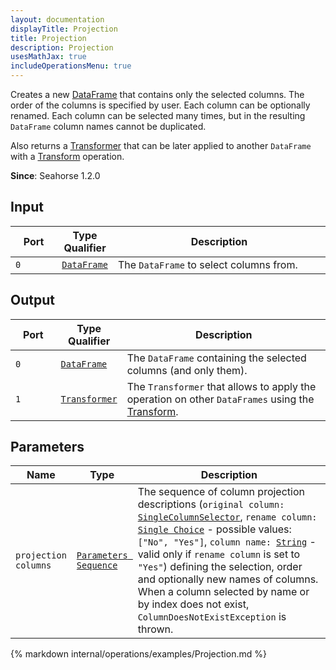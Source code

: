 ```yaml
---
layout: documentation
displayTitle: Projection
title: Projection
description: Projection
usesMathJax: true
includeOperationsMenu: true
---
```


Creates a new [DataFrame](../classes/dataframe.html) that contains only the selected columns.
The order of the columns is specified by user.
Each column can be optionally renamed.
Each column can be selected many times,
but in the resulting `DataFrame` column names cannot be duplicated.

Also returns a [Transformer](../classes/transformer.html) that can be later applied
to another `DataFrame` with a [Transform](transform.html) operation.

**Since**: Seahorse 1.2.0

## Input

<table>
<thead>
<tr>
<th style="width:15%">Port</th>
<th style="width:15%">Type Qualifier</th>
<th style="width:70%">Description</th>
</tr>
</thead>
<tbody>
<tr>
<td><code>0</code></td>
<td><code><a href="../classes/dataframe.html">DataFrame</a></code></td>
<td>The <code>DataFrame</code> to select columns from.</td>
</tr>
</tbody>
</table>

## Output

<table>
<thead>
<tr>
<th style="width:15%">Port</th>
<th style="width:15%">Type Qualifier</th>
<th style="width:70%">Description</th>
</tr>
</thead>
<tbody>
<tr>
<td><code>0</code></td>
<td><code><a href="../classes/dataframe.html">DataFrame</a></code></td>
<td>The <code>DataFrame</code> containing the selected columns (and only them).</td>
</tr>
<tr>
<td><code>1</code></td><td>
<code><a href="../classes/transformer.html">Transformer</a></code></td>
<td>The <code>Transformer</code> that allows to apply the operation on other <code>DataFrames</code>
using the <a href="transform.html">Transform</a>.</td>
</tr>
</tbody>
</table>

## Parameters

<table class="table">
<thead>
<tr>
<th style="width:15%">Name</th>
<th style="width:15%">Type</th>
<th style="width:70%">Description</th>
</tr>
</thead>
<tbody>
<tr>
<td><code>projection columns</code></td>
<td><code><a href="../parameter_types.html#parameters-sequence">Parameters Sequence</a></code></td>
<td>The sequence of column projection descriptions
   (<code>original column: <a href="../parameter_types.html#single-column-selector">SingleColumnSelector</a></code>,
   <code>rename column: <a href="../parameter_types.html#single-choice">Single Choice</a></code> - possible values: <code>["No", "Yes"]</code>,
   <code>column name: <a href="../parameter_types.html#string">String</a></code>
    - valid only if <code>rename column</code> is set to <code>"Yes"</code>)
   defining the selection, order and optionally new names of columns.
   When a column selected by name or by index does not exist, <code>ColumnDoesNotExistException</code> is thrown.
</td>
</tr>
</tbody>
</table>

{% markdown internal/operations/examples/Projection.md %}
